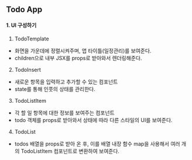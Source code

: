 ## Todo App

#### 1. UI 구성하기

1. TodoTemplate

- 화면을 가운데에 정렬시켜주며, 앱 타이틀(일정관리)를 보여준다.
- children으로 내부 JSX를 props로 받아와서 렌더링해준다.

2. TodoInsert

- 새로운 항목을 입력하고 추가할 수 있는 컴포넌트
- state를 통해 인풋의 상태를 관리한다.

3. TodoListItem

- 각 할 일 항목에 대한 정보를 보여주는 컴포넌트
- todo 객체를 props로 받아와서 상태에 따라 다른 스타일의 UI를 보여준다.

4. TodoList

- todos 배열을 props로 받아 온 후, 이를 배열 내장 함수 map을 사용해서 여러 개의 TodoListItem 컴포넌트로 변환하여 보여준다.
